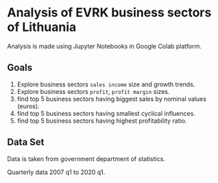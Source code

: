 # Analysis of EVRK business sectors of Lithuania
Analysis is made using Jupyter Notebooks in Google Colab platform.
## Goals
1. Explore business sectors `sales income` size and growth trends.
2. Explore business sectors `profit`, `profit margin` sizes. 
3. find top 5 business sectors having biggest sales by nominal values (euros).
4. find top 5 business sectors having smallest cyclical influences.
5. find top 5 business sectors having highest profitability ratio.
## Data Set 
Data is taken from government department of statistics.

Quarterly data  2007 q1 to 2020 q1.
